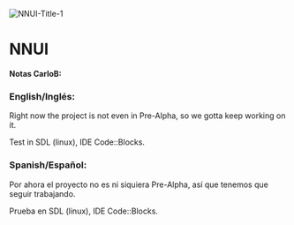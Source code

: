 ![NNUI-Title-1](https://user-images.githubusercontent.com/55559805/84312011-486c6800-ab32-11ea-9ec4-1ccad920698f.png)

# NNUI
<b>Notas CarloB:</b>

### English/Inglés:
Right now the project is not even in Pre-Alpha, so we gotta keep working on it.
  
Test in SDL (linux), IDE Code::Blocks.  

### Spanish/Español:
Por ahora el proyecto no es ni siquiera Pre-Alpha, así que tenemos que seguir trabajando.
  
Prueba en SDL (linux), IDE Code::Blocks.


